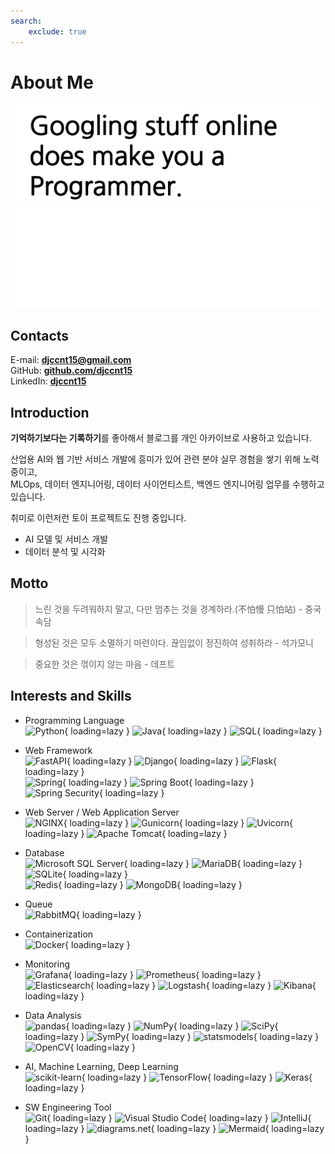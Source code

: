 ```yaml
---
search:
    exclude: true
---
```


# About Me

![googling_does_make_you_a_programmer](../../assets/img/googling_does_make_you_a_programmer_b.png#only-light)
![googling_does_make_you_a_programmer](../../assets/img/googling_does_make_you_a_programmer_w.png#only-dark)

## Contacts

E-mail: **[djccnt15@gmail.com](mailto:djccnt15@gmail.com)**  
GitHub: **[github.com/djccnt15](https://github.com/djccnt15)**  
LinkedIn: **[djccnt15](https://www.linkedin.com/in/djccnt15)**  

## Introduction

**기억하기보다는 기록하기**를 좋아해서 블로그를 개인 아카이브로 사용하고 있습니다.  

산업용 AI와 웹 기반 서비스 개발에 흥미가 있어 관련 분야 실무 경험을 쌓기 위해 노력중이고,  
MLOps, 데이터 엔지니어링, 데이터 사이언티스트, 백엔드 엔지니어링 업무를 수행하고 있습니다.  

취미로 이런저런 토이 프로젝트도 진행 중입니다.  

- AI 모델 및 서비스 개발
- 데이터 분석 및 시각화

## Motto

> 느린 것을 두려워하지 말고, 다만 멈추는 것을 경계하라.(不怕慢 只怕站) - 중국 속담  

> 형성된 것은 모두 소멸하기 마련이다. 끊임없이 정진하여 성취하라 - 석가모니  

> 중요한 것은 꺾이지 않는 마음 - 데프트  

## Interests and Skills

- Programming Language  
![Python](https://img.shields.io/badge/Python-3776AB?style=flat-square&logo=python&logoColor=white){ loading=lazy }
![Java](https://img.shields.io/badge/Java-5382A1?style=flat-square&logo=openjdk&logoColor=white){ loading=lazy }
![SQL](https://img.shields.io/badge/SQL-000000?style=flat-square){ loading=lazy }

- Web Framework  
![FastAPI](https://img.shields.io/badge/FastAPI-009688?style=flat-square&logo=fastapi&logoColor=white){ loading=lazy }
![Django](https://img.shields.io/badge/Django-092E20?style=flat-square&logo=django&logoColor=white){ loading=lazy }
![Flask](https://img.shields.io/badge/Flask-000000?style=flat-square&logo=flask&logoColor=white){ loading=lazy }  
![Spring](https://img.shields.io/badge/Spring-6DB33F?style=flat-square&logo=spring&logoColor=white){ loading=lazy }
![Spring Boot](https://img.shields.io/badge/Spring%20Boot-6DB33F?style=flat-square&logo=springboot&logoColor=white){ loading=lazy }
![Spring Security](https://img.shields.io/badge/Spring%20Security-6DB33F?style=flat-square&logo=springsecurity&logoColor=white){ loading=lazy }

- Web Server / Web Application Server  
![NGINX](https://img.shields.io/badge/NGINX-009639?style=flat-square&logo=nginx&logoColor=white){ loading=lazy }
![Gunicorn](https://img.shields.io/badge/Gunicorn-499848?style=flat-square&logo=gunicorn&logoColor=white){ loading=lazy }
![Uvicorn](https://img.shields.io/badge/uvicorn-4051b5?style=flat-square){ loading=lazy }
![Apache Tomcat](https://img.shields.io/badge/Apache%20Tomcat-F8DC75?style=flat-square&logo=apachetomcat&logoColor=black){ loading=lazy }

- Database  
![Microsoft SQL Server](https://img.shields.io/badge/Microsoft%20SQL%20Server-CC2927?style=flat-square&logo=microsoftsqlserver&logoColor=white){ loading=lazy }
![MariaDB](https://img.shields.io/badge/MariaDB-003545?style=flat-square&logo=mariadb&logoColor=white){ loading=lazy }
![SQLite](https://img.shields.io/badge/SQLite-003B57?style=flat-square&logo=sqlite&logoColor=white){ loading=lazy }  
![Redis](https://img.shields.io/badge/Redis-DC382D?style=flat-square&logo=redis&logoColor=white){ loading=lazy }
![MongoDB](https://img.shields.io/badge/MongoDB-47A248?style=flat-square&logo=mongodb&logoColor=white){ loading=lazy }  

- Queue  
![RabbitMQ](https://img.shields.io/badge/RabbitMQ-FF6600?style=flat-square&logo=rabbitmq&logoColor=white){ loading=lazy }  

- Containerization  
![Docker](https://img.shields.io/badge/Docker-2496ED?style=flat-square&logo=docker&logoColor=white){ loading=lazy }

- Monitoring  
![Grafana](https://img.shields.io/badge/Grafana-F46800?style=flat-square&logo=grafana&logoColor=white){ loading=lazy }
![Prometheus](https://img.shields.io/badge/Prometheus-E6522C?style=flat-square&logo=prometheus&logoColor=white){ loading=lazy }
![Elasticsearch](https://img.shields.io/badge/Elasticsearch-005571?style=flat-square&logo=elasticsearch&logoColor=white){ loading=lazy }
![Logstash](https://img.shields.io/badge/Logstash-005571?style=flat-square&logo=logstash&logoColor=white){ loading=lazy }
![Kibana](https://img.shields.io/badge/Kibana-005571?style=flat-square&logo=kibana&logoColor=white){ loading=lazy }

- Data Analysis  
![pandas](https://img.shields.io/badge/pandas-150458?style=flat-square&logo=pandas&logoColor=white){ loading=lazy }
![NumPy](https://img.shields.io/badge/NumPy-013243?style=flat-square&logo=numpy&logoColor=white){ loading=lazy }
![SciPy](https://img.shields.io/badge/SciPy-8CAAE6?style=flat-square&logo=scipy&logoColor=white){ loading=lazy }
![SymPy](https://img.shields.io/badge/SymPy-3B5526?style=flat-square&logo=sympy&logoColor=white){ loading=lazy }
![statsmodels](https://img.shields.io/badge/statsmodels-4051b5?style=flat-square){ loading=lazy }
![OpenCV](https://img.shields.io/badge/OpenCV-5C3EE8?style=flat-square&logo=opencv&logoColor=white){ loading=lazy }

- AI, Machine Learning, Deep Learning  
![scikit-learn](https://img.shields.io/badge/scikit--learn-F7931E?style=flat-square&logo=scikit-learn&logoColor=white){ loading=lazy }
![TensorFlow](https://img.shields.io/badge/TensorFlow-FF6F00?style=flat-square&logo=tensorflow&logoColor=white){ loading=lazy }
![Keras](https://img.shields.io/badge/Keras-D00000?style=flat-square&logo=keras&logoColor=white){ loading=lazy }

- SW Engineering Tool  
![Git](https://img.shields.io/badge/Git-F05032?style=flat-square&logo=git&logoColor=white){ loading=lazy }
![Visual Studio Code](https://img.shields.io/badge/Visual%20Studio%20Code-007ACC?style=flat-square&logo=visualstudiocode&logoColor=white){ loading=lazy }
![IntelliJ](https://img.shields.io/badge/IntelliJ-000000?style=flat-square&logo=intellijidea&logoColor=white){ loading=lazy }
![diagrams.net](https://img.shields.io/badge/draw.io-F08705?style=flat-square&logo=diagramsdotnet&logoColor=white){ loading=lazy }
![Mermaid](https://img.shields.io/badge/Mermaid-FF3670?style=flat-square&logo=mermaid&logoColor=white){ loading=lazy }
